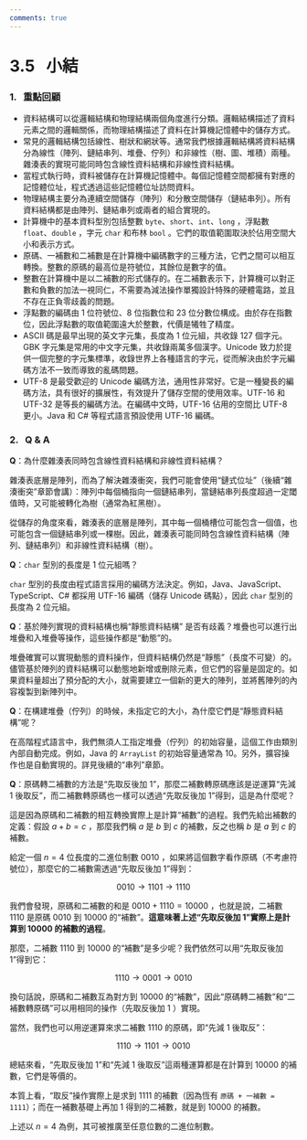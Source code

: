 ```yaml
---
comments: true
---
```


# 3.5 &nbsp; 小結

### 1. &nbsp; 重點回顧

- 資料結構可以從邏輯結構和物理結構兩個角度進行分類。邏輯結構描述了資料元素之間的邏輯關係，而物理結構描述了資料在計算機記憶體中的儲存方式。
- 常見的邏輯結構包括線性、樹狀和網狀等。通常我們根據邏輯結構將資料結構分為線性（陣列、鏈結串列、堆疊、佇列）和非線性（樹、圖、堆積）兩種。雜湊表的實現可能同時包含線性資料結構和非線性資料結構。
- 當程式執行時，資料被儲存在計算機記憶體中。每個記憶體空間都擁有對應的記憶體位址，程式透過這些記憶體位址訪問資料。
- 物理結構主要分為連續空間儲存（陣列）和分散空間儲存（鏈結串列）。所有資料結構都是由陣列、鏈結串列或兩者的組合實現的。
- 計算機中的基本資料型別包括整數 `byte`、`short`、`int`、`long` ，浮點數 `float`、`double` ，字元 `char` 和布林 `bool` 。它們的取值範圍取決於佔用空間大小和表示方式。
- 原碼、一補數和二補數是在計算機中編碼數字的三種方法，它們之間可以相互轉換。整數的原碼的最高位是符號位，其餘位是數字的值。
- 整數在計算機中是以二補數的形式儲存的。在二補數表示下，計算機可以對正數和負數的加法一視同仁，不需要為減法操作單獨設計特殊的硬體電路，並且不存在正負零歧義的問題。
- 浮點數的編碼由 1 位符號位、8 位指數位和 23 位分數位構成。由於存在指數位，因此浮點數的取值範圍遠大於整數，代價是犧牲了精度。
- ASCII 碼是最早出現的英文字元集，長度為 1 位元組，共收錄 127 個字元。GBK 字元集是常用的中文字元集，共收錄兩萬多個漢字。Unicode 致力於提供一個完整的字元集標準，收錄世界上各種語言的字元，從而解決由於字元編碼方法不一致而導致的亂碼問題。
- UTF-8 是最受歡迎的 Unicode 編碼方法，通用性非常好。它是一種變長的編碼方法，具有很好的擴展性，有效提升了儲存空間的使用效率。UTF-16 和 UTF-32 是等長的編碼方法。在編碼中文時，UTF-16 佔用的空間比 UTF-8 更小。Java 和 C# 等程式語言預設使用 UTF-16 編碼。

### 2. &nbsp; Q & A

**Q**：為什麼雜湊表同時包含線性資料結構和非線性資料結構？

雜湊表底層是陣列，而為了解決雜湊衝突，我們可能會使用“鏈式位址”（後續“雜湊衝突”章節會講）：陣列中每個桶指向一個鏈結串列，當鏈結串列長度超過一定閾值時，又可能被轉化為樹（通常為紅黑樹）。

從儲存的角度來看，雜湊表的底層是陣列，其中每一個桶槽位可能包含一個值，也可能包含一個鏈結串列或一棵樹。因此，雜湊表可能同時包含線性資料結構（陣列、鏈結串列）和非線性資料結構（樹）。

**Q**：`char` 型別的長度是 1 位元組嗎？

`char` 型別的長度由程式語言採用的編碼方法決定。例如，Java、JavaScript、TypeScript、C# 都採用 UTF-16 編碼（儲存 Unicode 碼點），因此 `char` 型別的長度為 2 位元組。

**Q**：基於陣列實現的資料結構也稱“靜態資料結構” 是否有歧義？堆疊也可以進行出堆疊和入堆疊等操作，這些操作都是“動態”的。

堆疊確實可以實現動態的資料操作，但資料結構仍然是“靜態”（長度不可變）的。儘管基於陣列的資料結構可以動態地新增或刪除元素，但它們的容量是固定的。如果資料量超出了預分配的大小，就需要建立一個新的更大的陣列，並將舊陣列的內容複製到新陣列中。

**Q**：在構建堆疊（佇列）的時候，未指定它的大小，為什麼它們是“靜態資料結構”呢？

在高階程式語言中，我們無須人工指定堆疊（佇列）的初始容量，這個工作由類別內部自動完成。例如，Java 的 `ArrayList` 的初始容量通常為 10。另外，擴容操作也是自動實現的。詳見後續的“串列”章節。

**Q**：原碼轉二補數的方法是“先取反後加 1”，那麼二補數轉原碼應該是逆運算“先減 1 後取反”，而二補數轉原碼也一樣可以透過“先取反後加 1”得到，這是為什麼呢？

這是因為原碼和二補數的相互轉換實際上是計算“補數”的過程。我們先給出補數的定義：假設 $a + b = c$ ，那麼我們稱 $a$ 是 $b$ 到 $c$ 的補數，反之也稱 $b$ 是 $a$ 到 $c$ 的補數。

給定一個 $n = 4$ 位長度的二進位制數 $0010$ ，如果將這個數字看作原碼（不考慮符號位），那麼它的二補數需透過“先取反後加 1”得到：

$$
0010 \rightarrow 1101 \rightarrow 1110
$$

我們會發現，原碼和二補數的和是 $0010 + 1110 = 10000$ ，也就是說，二補數 $1110$ 是原碼 $0010$ 到 $10000$ 的“補數”。**這意味著上述“先取反後加 1”實際上是計算到 $10000$ 的補數的過程**。

那麼，二補數 $1110$ 到 $10000$ 的“補數”是多少呢？我們依然可以用“先取反後加 1”得到它：

$$
1110 \rightarrow 0001 \rightarrow 0010
$$

換句話說，原碼和二補數互為對方到 $10000$ 的“補數”，因此“原碼轉二補數”和“二補數轉原碼”可以用相同的操作（先取反後加 1 ）實現。

當然，我們也可以用逆運算來求二補數 $1110$ 的原碼，即“先減 1 後取反”：

$$
1110 \rightarrow 1101 \rightarrow 0010
$$

總結來看，“先取反後加 1”和“先減 1 後取反”這兩種運算都是在計算到 $10000$ 的補數，它們是等價的。

本質上看，“取反”操作實際上是求到 $1111$ 的補數（因為恆有 `原碼 + 一補數 = 1111`）；而在一補數基礎上再加 1 得到的二補數，就是到 $10000$ 的補數。

上述以 $n = 4$ 為例，其可被推廣至任意位數的二進位制數。
